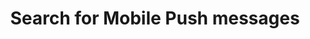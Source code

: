 ---
title: Search for Mobile Push messages
excerpt: >-
  The method is used to search for Mobile Push messages using a part of name or
  a tag.
   By default, a rate limit of 500 requests per hour applies <br/>The method returns a maximum of 500 messages per request. <br/>The <b>TotalCount</b> header contains the number of messages returned by the query
api:
  file: yespoio.json
  operationId: searchMobPushMessages
deprecated: false
hidden: false
metadata:
  title: ''
  description: ''
  robots: index
next:
  description: ''
---